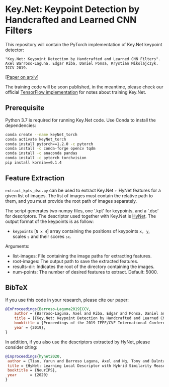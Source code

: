 # Key.Net: Keypoint Detection by Handcrafted and Learned CNN Filters
This repository will contain the PyTorch implementation of Key.Net keypoint detector:

```text
"Key.Net: Keypoint Detection by Handcrafted and Learned CNN Filters".
Axel Barroso-Laguna, Edgar Riba, Daniel Ponsa, Krystian Mikolajczyk. ICCV 2019.
```
[[Paper on arxiv](https://arxiv.org/abs/1904.00889)]

The training code will be soon published, in the meantime, please check our official [TensorFlow implementation](https://github.com/axelBarroso/Key.Net) for notes about training Key.Net.


## Prerequisite

Python 3.7 is required for running Key.Net code. Use Conda to install the dependencies:

```bash
conda create --name keyNet_torch 
conda activate keyNet_torch 
conda install pytorch==1.2.0 -c pytorch
conda install -c conda-forge opencv tqdm 
conda install -c anaconda pandas 
conda install -c pytorch torchvision 
pip install kornia==0.1.4
```

## Feature Extraction

`extract_kpts_dsc.py` can be used to extract Key.Net + HyNet features for a given list of images. The list of images must contain the relative path to them, and you must provide the root path of images separately. 

The script generates two numpy files, one '.kpt' for keypoints, and a '.dsc' for descriptors. The descriptor used together with Key.Net is [HyNet](https://github.com/yuruntian/HyNet). The output format of the keypoints is as follow:

- `keypoints` [`N x 4`] array containing the positions of keypoints `x, y`, scales `s` and their scores `sc`. 


Arguments:

  * list-images: File containing the image paths for extracting features.
  * root-images: The output path to save the extracted features.
  * results-dir: Indicates the root of the directory containing the images.
  * num-points: The number of desired features to extract. Default: 5000.

## BibTeX

If you use this code in your research, please cite our paper:

```bibtex
@InProceedings{Barroso-Laguna2019ICCV,
    author = {Barroso-Laguna, Axel and Riba, Edgar and Ponsa, Daniel and Mikolajczyk, Krystian},
    title = {{Key.Net: Keypoint Detection by Handcrafted and Learned CNN Filters}},
    booktitle = {Proceedings of the 2019 IEEE/CVF International Conference on Computer Vision},
    year = {2019},
}
```

In addition, if you also use the descriptors extracted by HyNet, please consider citing: 
```bibtex
@inproceedings{hynet2020,
 author = {Tian, Yurun and Barroso Laguna, Axel and Ng, Tony and Balntas, Vassileios and Mikolajczyk, Krystian},
 title = {HyNet: Learning Local Descriptor with Hybrid Similarity Measure and Triplet Loss},
 booktitle = {NeurIPS},
 year      = {2020}
}